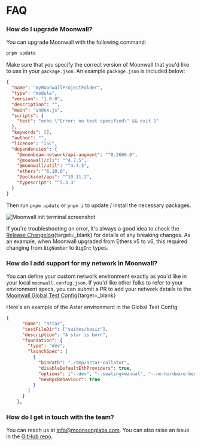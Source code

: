 # FAQ

### How do I upgrade Moonwall?

You can upgrade Moonwall with the following command:

```bash
pnpm update
```

Make sure that you specify the correct version of Moonwall that you'd like to use in your `package.json`. An example `package.json` is included below:

```json
{
  "name": "myMoonwallProjectFolder",
  "type": "module",
  "version": "1.0.0",
  "description": "",
  "main": "index.js",
  "scripts": {
    "test": "echo \"Error: no test specified\" && exit 1"
  },
  "keywords": [],
  "author": "",
  "license": "ISC",
  "dependencies": {
    "@moonbeam-network/api-augment": "^0.2600.0",
    "@moonwall/cli": "^4.7.5",
    "@moonwall/util": "^4.7.5",
    "ethers":"^6.10.0",
    "@polkadot/api": "^10.11.2",
    "typescript": "^5.3.3"
  }
}
```

Then run `pnpm update` or `pnpm i` to update / install the necessary packages. 

![Moonwall init terminal screenshot](/moonwall-update.png)


If you're troubleshooting an error, it's always a good idea to check the [Release Changelog](https://github.com/Moonsong-Labs/moonwall/releases){target=_blank} for details of any breaking changes. As an example, when Moonwall upgraded from Ethers v5 to v6, this required changing from `BigNumber` to `BigInt` types. 

### How do I add support for my network in Moonwall?

You can define your custom network environment exactly as you'd like in your local `moonwall.config.json`. If you'd like other folks to refer to your environment specs, you can submit a PR to add your network details to the [Moonwall Global Test Config](https://github.com/Moonsong-Labs/moonwall/blob/main/test/moonwall.config.json){target=_blank}

Here's an example of the Astar environment in the Global Test Config:

```json
{
      "name": "astar",
      "testFileDir": ["suites/basic"],
      "description": "A star is born",
      "foundation": {
        "type": "dev",
        "launchSpec": [
          {
            "binPath": "./tmp/astar-collator",
            "disableDefaultEthProviders": true,
            "options": ["--dev", "--sealing=manual", "--no-hardware-benchmarks", "--no-telemetry"],
            "newRpcBehaviour": true
          }
        ]
      }
    },
```


### How do I get in touch with the team?

You can reach us at info@moonsonglabs.com. You can also raise an issue in the [GitHub repo](https://github.com/Moonsong-Labs/moonwall/issues/new).